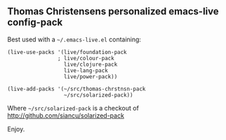 ## Thomas Christensens personalized emacs-live config-pack

Best used with a `~/.emacs-live.el` containing:

```elisp
(live-use-packs '(live/foundation-pack
                ; live/colour-pack
                  live/clojure-pack
                  live-lang-pack
                  live/power-pack))

(live-add-packs '(~/src/thomas-chrstnsn-pack
                  ~/src/solarized-pack))
```

Where `~/src/solarized-pack` is a checkout of http://github.com/siancu/solarized-pack

Enjoy.
